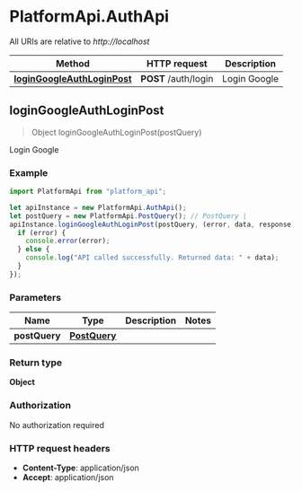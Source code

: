 # PlatformApi.AuthApi

All URIs are relative to _http://localhost_

| Method                                                              | HTTP request         | Description  |
| ------------------------------------------------------------------- | -------------------- | ------------ |
| [**loginGoogleAuthLoginPost**](AuthApi.md#loginGoogleAuthLoginPost) | **POST** /auth/login | Login Google |

## loginGoogleAuthLoginPost

> Object loginGoogleAuthLoginPost(postQuery)

Login Google

### Example

```javascript
import PlatformApi from "platform_api";

let apiInstance = new PlatformApi.AuthApi();
let postQuery = new PlatformApi.PostQuery(); // PostQuery |
apiInstance.loginGoogleAuthLoginPost(postQuery, (error, data, response) => {
  if (error) {
    console.error(error);
  } else {
    console.log("API called successfully. Returned data: " + data);
  }
});
```

### Parameters

| Name          | Type                          | Description | Notes |
| ------------- | ----------------------------- | ----------- | ----- |
| **postQuery** | [**PostQuery**](PostQuery.md) |             |

### Return type

**Object**

### Authorization

No authorization required

### HTTP request headers

- **Content-Type**: application/json
- **Accept**: application/json
